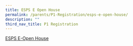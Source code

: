 ```yaml
---
title: ESPS E Open House
permalink: /parents/P1-Registration/esps-e-open-house/
description: ""
third_nav_title: P1 Registration
---
```

[ESPS E-Open House](https://sites.google.com/moe.edu.sg/espseopenhouse/home)